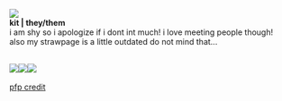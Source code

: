 <img src="https://file.garden/ZRYOn_KULjLI5-69/pagedolls/noelleAct.gif"><br>
<b>kit | they/them</b><br>
i am shy so i apologize if i dont int much! i love meeting people though!<br>
also my strawpage is a little outdated do not mind that...
<br><br>

<img src="https://file.garden/ZRYOn_KULjLI5-69/stamps/addicted2pink.gif"><img src="https://file.garden/ZRYOn_KULjLI5-69/stamps/d2hapxo-22f31394-b922-4443-8f82-8b719fba298e.gif"><img src="https://file.garden/ZRYOn_KULjLI5-69/stamps/596d99f7.gif"><br><br>
<a href="https://www.tumblr.com/goomyloid/780681037637419008/sitritea-s-noelle-design?source=share">pfp credit</a>

